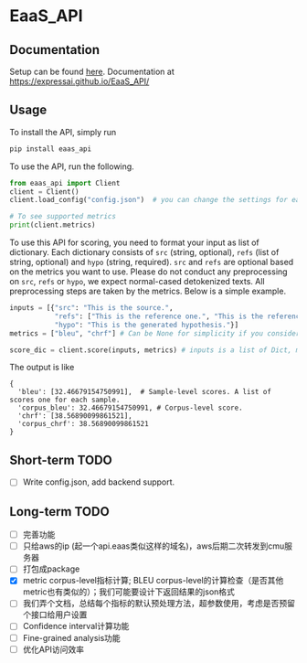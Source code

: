 # EaaS_API

## Documentation
Setup can be found [here](https://github.com/yyy-Apple/sphinxdoc-test/blob/master/sphinx.md). Documentation at https://expressai.github.io/EaaS_API/

## Usage
To install the API, simply run
```bash
pip install eaas_api
```

To use the API, run the following.

```python
from eaas_api import Client
client = Client()
client.load_config("config.json")  # you can change the settings for each metric in `config.json`

# To see supported metrics
print(client.metrics)
```

To use this API for scoring, you need to format your input as list of dictionary. Each dictionary consists of `src` (string, optional), `refs` (list of string, optional) and `hypo` (string, required). `src` and `refs` are optional based on the metrics you want to use. Please do not conduct any preprocessing on `src`, `refs` or `hypo`, we expect normal-cased detokenized texts. All preprocessing steps are taken by the metrics. Below is a simple example.
```python
inputs = [{"src": "This is the source.", 
           "refs": ["This is the reference one.", "This is the reference two."],
           "hypo": "This is the generated hypothesis."}]
metrics = ["bleu", "chrf"] # Can be None for simplicity if you consider using all metrics

score_dic = client.score(inputs, metrics) # inputs is a list of Dict, metrics is metric list
```



The output is like
```
{
  'bleu': [32.46679154750991],  # Sample-level scores. A list of scores one for each sample.
  'corpus_bleu': 32.46679154750991, # Corpus-level score.
  'chrf': [38.56890099861521],
  'corpus_chrf': 38.56890099861521
}
```
## Short-term TODO
- [ ] Write config.json, add backend support.

## Long-term TODO
- [ ] 完善功能
- [ ] 只给aws的ip (起一个api.eaas类似这样的域名)，aws后期二次转发到cmu服务器
- [ ] 打包成package
- [X] metric corpus-level指标计算; BLEU corpus-level的计算检查（是否其他metric也有类似的）；我们可能要设计下返回结果的json格式
- [ ] 我们弄个文档，总结每个指标的默认预处理方法，超参数使用，考虑是否预留个接口给用户设置
- [ ] Confidence interval计算功能
- [ ] Fine-grained analysis功能
- [ ] 优化API访问效率
